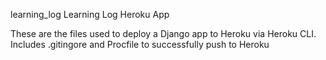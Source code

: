learning_log
Learning Log Heroku App

These are the files used to deploy a Django app to Heroku via Heroku CLI. Includes .gitingore and Procfile to successfully push to Heroku
